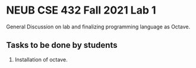 # NEUB CSE 432 Fall 2021 Lab 1

General Discussion on lab and finalizing programming language as Octave.

## Tasks to be done by students
1. Installation of octave.
